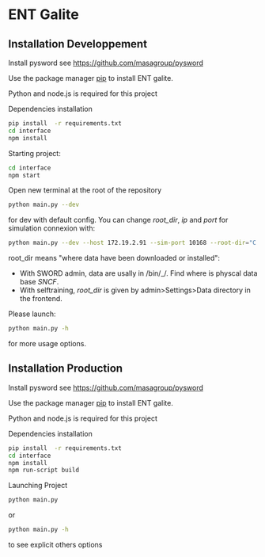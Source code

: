 # ENT Galite


## Installation Developpement

Install pysword see https://github.com/masagroup/pysword

Use the package manager [pip](https://pip.pypa.io/en/stable/) to install ENT galite.

Python and node.js is required for this project

Dependencies installation
```bash
pip install  -r requirements.txt
cd interface
npm install
```

Starting project: 
```bash
cd interface 
npm start
```
Open new terminal at the root of the repository
```bash
python main.py --dev
```
for dev with default config.
You can change *root_dir*, *ip* and *port* for simulation connexion with:
```bash
python main.py --dev --host 172.19.2.91 --sim-port 10168 --root-dir="C:\ProgramData\MASA Group\SWORD Client\bin\_\3"  --walks '..\Downloads\marches_by_lines.json'
```
root_dir means "where data have been downloaded or installed":
* With SWORD admin, data are usally in <where SWORD Client is installed>/bin/_/<a number>. Find where is physcal data base *SNCF*.
* With selftraining, *root_dir* is given by admin>Settings>Data directory in the frontend.

Please launch:
```bash
python main.py -h
```
for more usage options.

## Installation Production

Install pysword see https://github.com/masagroup/pysword

Use the package manager [pip](https://pip.pypa.io/en/stable/) to install ENT galite.

Python and node.js is required for this project

Dependencies installation
```bash
pip install  -r requirements.txt
cd interface
npm install
npm run-script build
```

Launching Project

```bash
python main.py
```
or
```bash
python main.py -h
```
to see explicit others options

